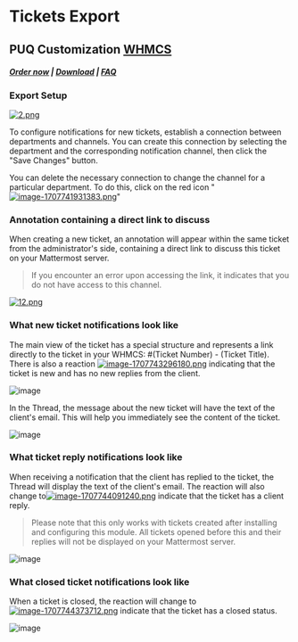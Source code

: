 # Tickets Export

## PUQ Customization **[WHMCS](https://puqcloud.com/link.php?id=77)**

#####  [Order now](https://puqcloud.com/whmcs-addon-puq-customization.php) | [Download](https://download.puqcloud.com/WHMCS/addons/PUQ-Customization/) | [FAQ](https://faq.puqcloud.com/)

### Export Setup  
[![2.png](https://doc.puq.info/uploads/images/gallery/2024-02/scaled-1680-/jFB2.png)](https://doc.puq.info/uploads/images/gallery/2024-02/jFB2.png)

To configure notifications for new tickets, establish a connection between departments and channels. You can create this connection by selecting the department and the corresponding notification channel, then click the "Save Changes" button.

You can delete the necessary connection to change the channel for a particular department. To do this, click on the red icon "[![image-1707741931383.png](https://doc.puq.info/uploads/images/gallery/2024-02/scaled-1680-/image-1707741931383.png)](https://doc.puq.info/uploads/images/gallery/2024-02/image-1707741931383.png)"

### Annotation containing a direct link to discuss

When creating a new ticket, an annotation will appear within the same ticket from the administrator's side, containing a direct link to discuss this ticket on your Mattermost server.

>If you encounter an error upon accessing the link, it indicates that you do not have access to this channel.

[![12.png](https://doc.puq.info/uploads/images/gallery/2024-02/scaled-1680-/rXR12.png)](https://doc.puq.info/uploads/images/gallery/2024-02/rXR12.png)

### What new ticket notifications look like

The main view of the ticket has a special structure and represents a link directly to the ticket in your WHMCS: #(Ticket Number) - (Ticket Title). There is also a reaction [![image-1707743296180.png](https://doc.puq.info/uploads/images/gallery/2024-02/scaled-1680-/image-1707743296180.png)](https://doc.puq.info/uploads/images/gallery/2024-02/image-1707743296180.png) indicating that the ticket is new and has no new replies from the client.

![image](https://github.com/PUQ-sp-z-o-o/WHMCS-Addon-PUQ-Customization/assets/81689153/36ccdcbe-b298-4ea3-b6f6-b6af4c36c524)

In the Thread, the message about the new ticket will have the text of the client's email. This will help you immediately see the content of the ticket.

![image](https://github.com/PUQ-sp-z-o-o/WHMCS-Addon-PUQ-Customization/assets/81689153/ee689f7b-7ce1-4af2-8e1b-b466d207159e)

### What ticket reply notifications look like

When receiving a notification that the client has replied to the ticket, the Thread will display the text of the client's email. The reaction will also change to[![image-1707744091240.png](https://doc.puq.info/uploads/images/gallery/2024-02/scaled-1680-/image-1707744091240.png)](https://doc.puq.info/uploads/images/gallery/2024-02/image-1707744091240.png) indicate that the ticket has a client reply.

>Please note that this only works with tickets created after installing and configuring this module. All tickets opened before this and their replies will not be displayed on your Mattermost server.

![image](https://github.com/PUQ-sp-z-o-o/WHMCS-Addon-PUQ-Customization/assets/81689153/08bb5962-cad3-4a32-bbf6-44495c33b028)

### What closed ticket notifications look like

When a ticket is closed, the reaction will change to [![image-1707744373712.png](https://doc.puq.info/uploads/images/gallery/2024-02/scaled-1680-/image-1707744373712.png)](https://doc.puq.info/uploads/images/gallery/2024-02/image-1707744373712.png) indicate that the ticket has a closed status.

![image](https://github.com/PUQ-sp-z-o-o/WHMCS-Addon-PUQ-Customization/assets/81689153/5884c624-420a-4534-96fc-10e8bf26415b)

